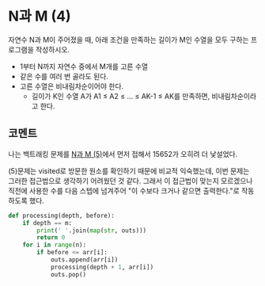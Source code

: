 # N과 M (4)

자연수 N과 M이 주어졌을 때, 아래 조건을 만족하는 길이가 M인 수열을 모두 구하는 프로그램을 작성하시오.

* 1부터 N까지 자연수 중에서 M개를 고른 수열
* 같은 수를 여러 번 골라도 된다.
* 고른 수열은 비내림차순이어야 한다.
  * 길이가 K인 수열 A가 A1 ≤ A2 ≤ ... ≤ AK-1 ≤ AK를 만족하면, 비내림차순이라고 한다.

## 코멘트
나는 백트래킹 문제를 [N과 M (5)](./15654-N_and_M.md)에서 먼저 접해서 15652가 오히려 더 낯설었다.

(5)문제는 visited로 방문한 원소를 확인하기 때문에 비교적 익숙했는데, 이번 문제는 그러한 접근법으로 생각하기 어려웠던 것 같다. 그래서 이 접근법이 맞는지 모르겠으나 직전에 사용한 수를 다음 스텝에 넘겨주어 "이 수보다 크거나 같으면 출력한다."로 작동하도록 했다. 

```python
def processing(depth, before):
    if depth == m:
        print(' '.join(map(str, outs)))
        return 0
    for i in range(n):
        if before <= arr[i]:
            outs.append(arr[i])
            processing(depth + 1, arr[i])
            outs.pop()
```